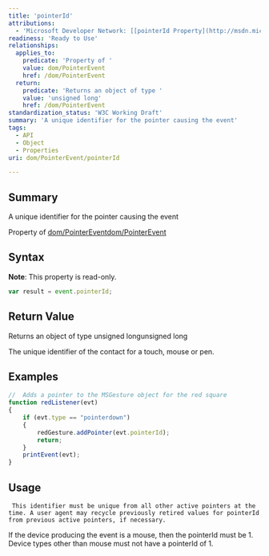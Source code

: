 ```yaml
---
title: 'pointerId'
attributions:
  - 'Microsoft Developer Network: [[pointerId Property](http://msdn.microsoft.com/en-us/library/ie/hh772358(v=vs.85).aspx) Article]'
readiness: 'Ready to Use'
relationships:
  applies_to:
    predicate: 'Property of '
    value: dom/PointerEvent
    href: /dom/PointerEvent
  return:
    predicate: 'Returns an object of type '
    value: 'unsigned long'
    href: /dom/PointerEvent
standardization_status: 'W3C Working Draft'
summary: 'A unique identifier for the pointer causing the event'
tags:
  - API
  - Object
  - Properties
uri: dom/PointerEvent/pointerId

---
```

## Summary

A unique identifier for the pointer causing the event

Property of [dom/PointerEvent](/dom/PointerEvent)[dom/PointerEvent](/dom/PointerEvent)

## Syntax

**Note**: This property is read-only.

``` js
var result = event.pointerId;
```

## Return Value

Returns an object of type unsigned longunsigned long

The unique identifier of the contact for a touch, mouse or pen.

## Examples

``` js
//  Adds a pointer to the MSGesture object for the red square
function redListener(evt)
{
    if (evt.type == "pointerdown")
    {
        redGesture.addPointer(evt.pointerId);
        return;
    }
    printEvent(evt);
}
```

## Usage

     This identifier must be unique from all other active pointers at the time. A user agent may recycle previously retired values for pointerId from previous active pointers, if necessary.

If the device producing the event is a mouse, then the pointerId must be 1. Device types other than mouse must not have a pointerId of 1.

